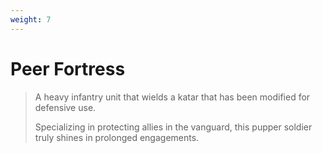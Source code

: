 ```yaml
---
weight: 7
---
```


# Peer Fortress

> A heavy infantry unit that wields a katar that has been modified for defensive use.
>
> Specializing in protecting allies in the vanguard, this pupper soldier truly shines in prolonged engagements.
